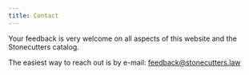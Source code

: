 ```yaml
---
title: Contact
---
```


Your feedback is very welcome on all aspects of this website and the Stonecutters catalog.

The easiest way to reach out is by e-mail: [feedback@stonecutters.law](mailto:feedback@stonecutters.law)
